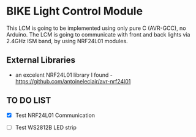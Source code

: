 
# BIKE Light Control Module

This LCM is going to be implemented using only pure C (AVR-GCC), no Arduino.
The LCM is going to communicate with front and back lights via 2.4GHz ISM band, by using NRF24L01 modules. 

## External Libraries
- an excelent NRF24L01 library I found - https://github.com/antoineleclair/avr-nrf24l01


## TO DO LIST
- [x] Test NRF24L01 Communication
- [ ] Test WS2812B LED strip

